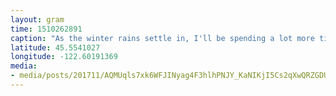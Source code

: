 ```yaml
---
layout: gram
time: 1510262891
caption: "As the winter rains settle in, I'll be spending a lot more time on this wall. Who wants to come climbing at The Beehive Boulders?!"
latitude: 45.5541027
longitude: -122.60191369
media:
- media/posts/201711/AQMUqls7xk6WFJINyag4F3hlhPNJY_KaNIKjI5Cs2qXwQRZGDUL0rw7cs6SWscZKA7Cqa5Cdmz0rcImxwYbBPStrJWYw9N2w3Pwk_17849725126204662.mp4
---
```

